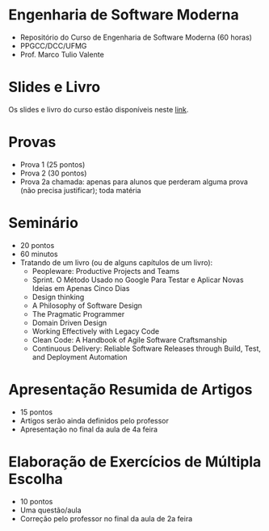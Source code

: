# Engenharia de Software Moderna

* Repositório do Curso de Engenharia de Software Moderna (60 horas)
* PPGCC/DCC/UFMG
* Prof. Marco Tulio Valente

# Slides e Livro

Os slides e livro do curso estão disponíveis neste [link](https://engsoftmoderna.info).

# Provas

* Prova 1 (25 pontos)
* Prova 2 (30 pontos)
* Prova 2a chamada: apenas para alunos que perderam alguma prova (não precisa justificar); toda matéria

# Seminário

* 20 pontos
* 60 minutos
* Tratando de um livro (ou de alguns capítulos de um livro):
  * Peopleware: Productive Projects and Teams
  * Sprint. O Método Usado no Google Para Testar e Aplicar Novas Ideias em Apenas Cinco Dias
  * Design thinking
  * A Philosophy of Software Design
  * The Pragmatic Programmer
  * Domain Driven Design
  * Working Effectively with Legacy Code
  * Clean Code: A Handbook of Agile Software Craftsmanship
  * Continuous Delivery: Reliable Software Releases through Build, Test, and Deployment Automation 

# Apresentação Resumida de Artigos

* 15 pontos
* Artigos serão ainda definidos pelo professor
* Apresentação no final da aula de 4a feira

# Elaboração de Exercícios de Múltipla Escolha

* 10 pontos
* Uma questão/aula
* Correção pelo professor no final da aula de 2a feira

